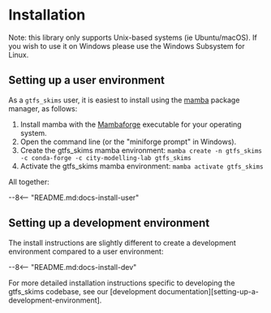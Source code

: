 
# Installation

Note: this library only supports Unix-based systems (ie Ubuntu/macOS). If you wish to use it on Windows please use the Windows Subsystem for Linux.

## Setting up a user environment

As a `gtfs_skims` user, it is easiest to install using the [mamba](https://mamba.readthedocs.io/en/latest/index.html) package manager, as follows:

1. Install mamba with the [Mambaforge](https://github.com/conda-forge/miniforge#mambaforge) executable for your operating system.
1. Open the command line (or the "miniforge prompt" in Windows).
1. Create the gtfs_skims mamba environment: `mamba create -n gtfs_skims -c conda-forge -c city-modelling-lab gtfs_skims`
1. Activate the gtfs_skims mamba environment: `mamba activate gtfs_skims`


All together:

--8<-- "README.md:docs-install-user"

## Setting up a development environment

The install instructions are slightly different to create a development environment compared to a user environment:

--8<-- "README.md:docs-install-dev"

For more detailed installation instructions specific to developing the gtfs_skims codebase, see our [development documentation][setting-up-a-development-environment].
